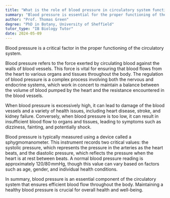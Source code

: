 ```yaml
---
title: "What is the role of blood pressure in circulatory system function?"
summary: "Blood pressure is essential for the proper functioning of the circulatory system, as it helps regulate blood flow and overall cardiovascular health."
author: "Prof. Thomas Green"
degree: "PhD in Botany, University of Sheffield"
tutor_type: "IB Biology Tutor"
date: 2024-05-09
---
```


Blood pressure is a critical factor in the proper functioning of the circulatory system.

Blood pressure refers to the force exerted by circulating blood against the walls of blood vessels. This force is vital for ensuring that blood flows from the heart to various organs and tissues throughout the body. The regulation of blood pressure is a complex process involving both the nervous and endocrine systems, which work in concert to maintain a balance between the volume of blood pumped by the heart and the resistance encountered in the blood vessels.

When blood pressure is excessively high, it can lead to damage of the blood vessels and a variety of health issues, including heart disease, stroke, and kidney failure. Conversely, when blood pressure is too low, it can result in insufficient blood flow to organs and tissues, leading to symptoms such as dizziness, fainting, and potentially shock.

Blood pressure is typically measured using a device called a sphygmomanometer. This instrument records two critical values: the systolic pressure, which represents the pressure in the arteries as the heart beats, and the diastolic pressure, which reflects the pressure when the heart is at rest between beats. A normal blood pressure reading is approximately $120/80 \, \text{mmHg}$, though this value can vary based on factors such as age, gender, and individual health conditions.

In summary, blood pressure is an essential component of the circulatory system that ensures efficient blood flow throughout the body. Maintaining a healthy blood pressure is crucial for overall health and well-being.
    